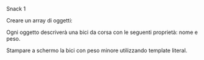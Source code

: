 Snack 1

Creare un array di oggetti:

Ogni oggetto descriverà una bici da corsa con le seguenti proprietà: nome e peso.

Stampare a schermo la bici con peso minore utilizzando template literal.